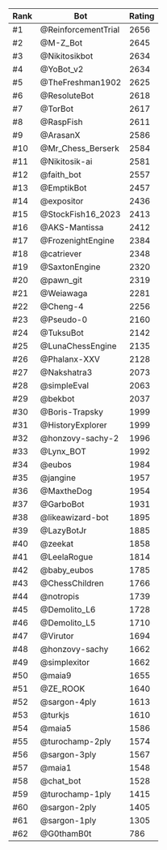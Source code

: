 Rank|Bot|Rating
---|---|---
#1|@ReinforcementTrial|2656
#2|@M-Z_Bot|2645
#3|@Nikitosikbot|2634
#4|@YoBot_v2|2634
#5|@TheFreshman1902|2625
#6|@ResoluteBot|2618
#7|@TorBot|2617
#8|@RaspFish|2611
#9|@ArasanX|2586
#10|@Mr_Chess_Berserk|2584
#11|@Nikitosik-ai|2581
#12|@faith_bot|2557
#13|@EmptikBot|2457
#14|@expositor|2436
#15|@StockFish16_2023|2413
#16|@AKS-Mantissa|2412
#17|@FrozenightEngine|2384
#18|@catriever|2348
#19|@SaxtonEngine|2320
#20|@pawn_git|2319
#21|@Weiawaga|2281
#22|@Cheng-4|2256
#23|@Pseudo-0|2160
#24|@TuksuBot|2142
#25|@LunaChessEngine|2135
#26|@Phalanx-XXV|2128
#27|@Nakshatra3|2073
#28|@simpleEval|2063
#29|@bekbot|2037
#30|@Boris-Trapsky|1999
#31|@HistoryExplorer|1999
#32|@honzovy-sachy-2|1996
#33|@Lynx_BOT|1992
#34|@eubos|1984
#35|@jangine|1957
#36|@MaxtheDog|1954
#37|@GarboBot|1931
#38|@likeawizard-bot|1895
#39|@LazyBotJr|1885
#40|@zeekat|1858
#41|@LeelaRogue|1814
#42|@baby_eubos|1785
#43|@ChessChildren|1766
#44|@notropis|1739
#45|@Demolito_L6|1728
#46|@Demolito_L5|1710
#47|@Virutor|1694
#48|@honzovy-sachy|1662
#49|@simplexitor|1662
#50|@maia9|1655
#51|@ZE_ROOK|1640
#52|@sargon-4ply|1613
#53|@turkjs|1610
#54|@maia5|1586
#55|@turochamp-2ply|1574
#56|@sargon-3ply|1567
#57|@maia1|1548
#58|@chat_bot|1528
#59|@turochamp-1ply|1415
#60|@sargon-2ply|1405
#61|@sargon-1ply|1305
#62|@G0thamB0t|786
